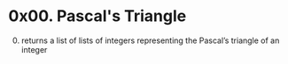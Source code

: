 # 0x00. Pascal's Triangle

0. returns a list of lists of integers representing the Pascal’s triangle of an integer
